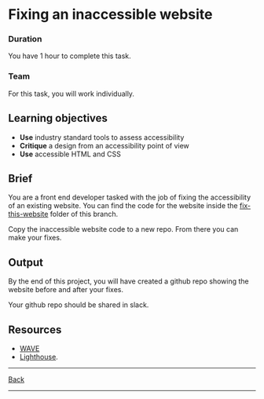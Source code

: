 # Fixing an inaccessible website	

### Duration

You have 1 hour to complete this task.

### Team

For this task, you will work individually.

## Learning objectives

- **Use** industry standard tools to assess accessibility
- **Critique** a design from an accessibility point of view
- **Use** accessible HTML and CSS

## Brief

You are a front end developer tasked with the job of fixing the accessibility of an existing website. You can find the code for the website inside the [fix-this-website](./fix-this-website) folder of this branch.

Copy the inaccessible website code to a new repo. From there you can make your fixes.

## Output
By the end of this project, you will have created a github repo showing the website before and after your fixes. 

Your github repo should be shared in slack.

## Resources
- [WAVE](https://wave.webaim.org/)
- [Lighthouse](https://developer.chrome.com/docs/lighthouse/overview/).

---

[Back](./README.md)

---
